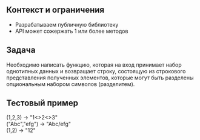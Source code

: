 ## Контекст и ограничения
- Разрабатываем публичную библиотеку
- API может сожержать 1 или более методов

## Задача
Необходимо написать функцию, которая на вход принимает набор однотипных данных
и возвращает строку, состоящую из строкового представления полученных элементов, 
которые могут быть разделены опциональным набором символов (разделитем).

## Тестовый пример
(1,2,3) -> "1<>2<>3"  
("Abc","efg") -> "Abc/efg"  
(1,2) -> "12"
